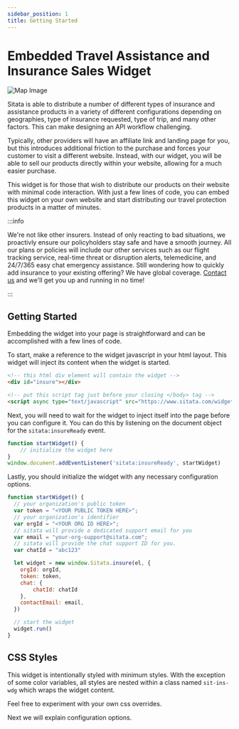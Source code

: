 ```yaml
---
sidebar_position: 1
title: Getting Started
---
```


# Embedded Travel Assistance and Insurance Sales Widget

![Map Image](/img/widgets/insurance.jpeg)

Sitata is able to distribute a number of different types of insurance and assistance products in a variety of different configurations depending on geographies, type of insurance requested, type of trip, and many other factors. This can make designing an API workflow challenging. 

Typically, other providers will have an affiliate link and landing page for you, but this introduces additional friction to the purchase and forces your customer to visit a different website. Instead, with our widget, you will be able to sell our products directly within your website, allowing for a much easier purchase.

This widget is for those that wish to distribute our products on their website with minimal code interaction. With just a few lines of code, you can embed this widget on your own website and start distributing our travel protection products in a matter of minutes.

:::info

We're not like other insurers. Instead of only reacting to bad situations, we proactivly ensure our policyholders stay safe and have a smooth journey. All our plans or policies will include our other services such as our flight tracking service, real-time threat or disruption alerts, telemedicine, and 24/7/365 easy chat emergency assistance. Still wondering how to quickly add insurance to your existing offering? We have global coverage. [Contact us](mailto://support@sitata.com) and we'll get you up and running in no time!

:::


## Getting Started

Embedding the widget into your page is straightforward and can be accomplished with a few lines of code.

To start, make a reference to the widget javascript in your html layout. This widget will inject its content when the widget is started.

```html
<!-- this html div element will contain the widget -->
<div id="insure"></div>

<!-- put this script tag just before your closing </body> tag -->
<script async type="text/javascript" src="https://www.sitata.com/widgets/sitata-insure.js"></script>
```

Next, you will need to wait for the widget to inject itself into the page before you can configure it. You can do this by listening on the document object for the `sitata:insureReady` event.

```javascript
function startWidget() {
    // initialize the widget here
}
window.document.addEventListener('sitata:insureReady', startWidget)
```

Lastly, you should initialize the widget with any necessary configuration options.

```javascript
function startWidget() {
  // your organization's public token
  var token = "<YOUR PUBLIC TOKEN HERE>";
  // your organization's identifier
  var orgId = "<YOUR ORG ID HERE>";
  // sitata will provide a dedicated support email for you
  var email = "your-org-support@sitata.com";
  // sitata will provide the chat support ID for you.
  var chatId = "abc123"

  let widget = new window.Sitata.insure(el, {
    orgId: orgId,
    token: token,
    chat: {
        chatId: chatId
    },
    contactEmail: email,
  })

  // start the widget
  widget.run()
}
```

## CSS Styles

This widget is intentionally styled with minimum styles. With the exception of some color variables, all styles are nested within a class named `sit-ins-wdg` which wraps the widget content.

Feel free to experiment with your own css overrides.

Next we will explain configuration options.